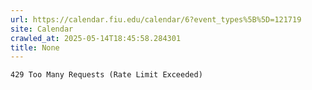 ```yaml
---
url: https://calendar.fiu.edu/calendar/6?event_types%5B%5D=121719
site: Calendar
crawled_at: 2025-05-14T18:45:58.284301
title: None
---
```


```
429 Too Many Requests (Rate Limit Exceeded)

```

